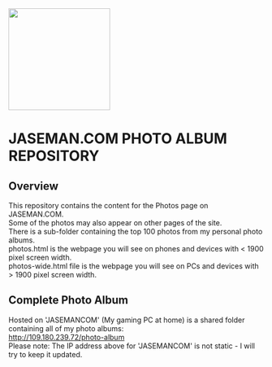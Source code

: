 <img src="https://jaseman125.github.io/img/photos.png" height="200">

# JASEMAN.COM PHOTO ALBUM REPOSITORY
## Overview
This repository contains the content for the Photos page on JASEMAN.COM.<br/>
Some of the photos may also appear on other pages of the site.<br/>
There is a sub-folder containing the top 100 photos from my personal photo albums.<br/>
photos.html is the webpage you will see on phones and devices with < 1900 pixel screen width.<br/>
photos-wide.html file is the webpage you will see on PCs and devices with > 1900 pixel screen width.<br/>

## Complete Photo Album
Hosted on 'JASEMANCOM' (My gaming PC at home) is a shared folder containing all of my photo albums:<br/>
http://109.180.239.72/photo-album<br/>
Please note: The IP address above for 'JASEMANCOM' is not static - I will try to keep it updated.<br/>
